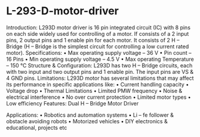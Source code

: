 # L-293-D-motor-driver
Introduction:
L293D motor driver is 16 pin integrated circuit (IC) with 8 pins on each side widely used for controlling of a motor. If consists of a 2 input pins, 2 output pins and 1 enable pin for each motor. It consists of 2 H – Bridge (H – Bridge is the simplest circuit for controlling a low current rated motor).
Specifications:
•	Max operating supply voltage – 36 V
•	Pin count – 16 Pins
•	Min operating supply voltage – 4.5 V
•	Max operating Temperature – 150 °C
Structure & Configuration:
 L293D has two H – Bridge circuits, each with two input and two output pins and 1 enable pin. The input pins are VS & 4 GND pins.
Limitations:
L293D motor has several limitations that may affect its performance in specific applications like:
•	Current handling capacity
•	Voltage drop
•	Thermal Limitations
•	Limited PMW frequency
•	Noise & electrical interference
•	No over current protection
•	Limited motor types
•	Low efficiency
Features:
Dual H – Bridge Motor Driver

Applications:
•	Robotics and automation systems
•	Li – fe follower & obstacle avoiding robots
•	Motorized vehicles
•	DIY electronics & educational, projects etc
